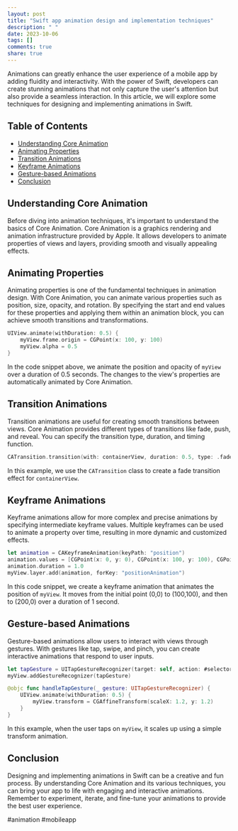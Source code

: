 ```yaml
---
layout: post
title: "Swift app animation design and implementation techniques"
description: " "
date: 2023-10-06
tags: []
comments: true
share: true
---
```


Animations can greatly enhance the user experience of a mobile app by adding fluidity and interactivity. With the power of Swift, developers can create stunning animations that not only capture the user's attention but also provide a seamless interaction. In this article, we will explore some techniques for designing and implementing animations in Swift.

## Table of Contents
- [Understanding Core Animation](#understanding-core-animation)
- [Animating Properties](#animating-properties)
- [Transition Animations](#transition-animations)
- [Keyframe Animations](#keyframe-animations)
- [Gesture-based Animations](#gesture-based-animations)
- [Conclusion](#conclusion)

## Understanding Core Animation

Before diving into animation techniques, it's important to understand the basics of Core Animation. Core Animation is a graphics rendering and animation infrastructure provided by Apple. It allows developers to animate properties of views and layers, providing smooth and visually appealing effects.

## Animating Properties

Animating properties is one of the fundamental techniques in animation design. With Core Animation, you can animate various properties such as position, size, opacity, and rotation. By specifying the start and end values for these properties and applying them within an animation block, you can achieve smooth transitions and transformations.

```swift
UIView.animate(withDuration: 0.5) {
    myView.frame.origin = CGPoint(x: 100, y: 100)
    myView.alpha = 0.5
}
```

In the code snippet above, we animate the position and opacity of `myView` over a duration of 0.5 seconds. The changes to the view's properties are automatically animated by Core Animation.

## Transition Animations

Transition animations are useful for creating smooth transitions between views. Core Animation provides different types of transitions like fade, push, and reveal. You can specify the transition type, duration, and timing function.

```swift
CATransition.transition(with: containerView, duration: 0.5, type: .fade, subtype: .fromRight)
```

In this example, we use the `CATransition` class to create a fade transition effect for `containerView`.

## Keyframe Animations

Keyframe animations allow for more complex and precise animations by specifying intermediate keyframe values. Multiple keyframes can be used to animate a property over time, resulting in more dynamic and customized effects.

```swift
let animation = CAKeyframeAnimation(keyPath: "position")
animation.values = [CGPoint(x: 0, y: 0), CGPoint(x: 100, y: 100), CGPoint(x: 200, y: 0)]
animation.duration = 1.0
myView.layer.add(animation, forKey: "positionAnimation")
```

In this code snippet, we create a keyframe animation that animates the position of `myView`. It moves from the initial point (0,0) to (100,100), and then to (200,0) over a duration of 1 second.

## Gesture-based Animations

Gesture-based animations allow users to interact with views through gestures. With gestures like tap, swipe, and pinch, you can create interactive animations that respond to user inputs.

```swift
let tapGesture = UITapGestureRecognizer(target: self, action: #selector(handleTapGesture(_:)))
myView.addGestureRecognizer(tapGesture)

@objc func handleTapGesture(_ gesture: UITapGestureRecognizer) {
    UIView.animate(withDuration: 0.5) {
        myView.transform = CGAffineTransform(scaleX: 1.2, y: 1.2)
    }
}
```

In this example, when the user taps on `myView`, it scales up using a simple transform animation.

## Conclusion

Designing and implementing animations in Swift can be a creative and fun process. By understanding Core Animation and its various techniques, you can bring your app to life with engaging and interactive animations. Remember to experiment, iterate, and fine-tune your animations to provide the best user experience.

#animation #mobileapp
